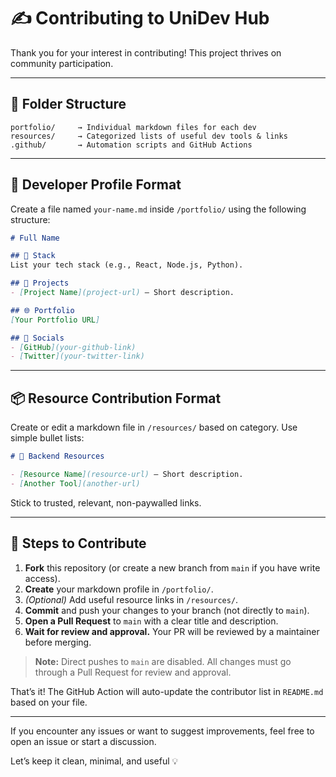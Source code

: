 # ✍️ Contributing to UniDev Hub

Thank you for your interest in contributing! This project thrives on community participation.

---

## 📂 Folder Structure

```
portfolio/     → Individual markdown files for each dev
resources/     → Categorized lists of useful dev tools & links
.github/       → Automation scripts and GitHub Actions
```

---

## 🧾 Developer Profile Format

Create a file named `your-name.md` inside `/portfolio/` using the following structure:

```md
# Full Name

## 🌟 Stack
List your tech stack (e.g., React, Node.js, Python).

## 🚀 Projects
- [Project Name](project-url) — Short description.

## 🌐 Portfolio
[Your Portfolio URL]

## 📱 Socials
- [GitHub](your-github-link)
- [Twitter](your-twitter-link)
```

---

## 📦 Resource Contribution Format

Create or edit a markdown file in `/resources/` based on category. Use simple bullet lists:

```md
# 📘 Backend Resources

- [Resource Name](resource-url) — Short description.
- [Another Tool](another-url)
```

Stick to trusted, relevant, non-paywalled links.

---

## 🔁 Steps to Contribute

1. **Fork** this repository (or create a new branch from `main` if you have write access).
2. **Create** your markdown profile in `/portfolio/`.
3. *(Optional)* Add useful resource links in `/resources/`.
4. **Commit** and push your changes to your branch (not directly to `main`).
5. **Open a Pull Request** to `main` with a clear title and description.
6. **Wait for review and approval.** Your PR will be reviewed by a maintainer before merging.

> **Note:** Direct pushes to `main` are disabled. All changes must go through a Pull Request for review and approval.

That’s it! The GitHub Action will auto-update the contributor list in `README.md` based on your file.

---

If you encounter any issues or want to suggest improvements, feel free to open an issue or start a discussion.

Let’s keep it clean, minimal, and useful 💡
